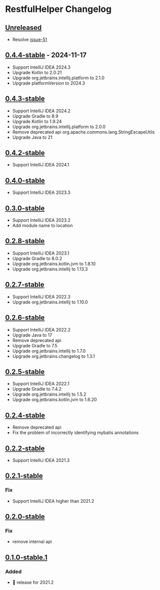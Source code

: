 <!-- Keep a Changelog guide -> https://keepachangelog.com -->

# RestfulHelper Changelog

## [Unreleased]

- Resolve [issue-51](https://github.com/Nayacco/RestfulHelper/issues/51)

## [0.4.4-stable] - 2024-11-17

- Support IntelliJ IDEA 2024.3
- Upgrade Kotlin to 2.0.21
- Upgrade org.jetbrains.intellij.platform to 2.1.0
- Upgrade platformVersion to 2024.3

## [0.4.3-stable]

- Support IntelliJ IDEA 2024.2
- Upgrade Gradle to 8.9
- Upgrade Kotlin to 1.9.24
- Upgrade org.jetbrains.intellij.platform to 2.0.0
- Remove deprecated api org.apache.commons.lang.StringEscapeUtils
- Upgrade Java to 21

## [0.4.2-stable]

- Support IntelliJ IDEA 2024.1

## [0.4.0-stable]

- Support IntelliJ IDEA 2023.3

## [0.3.0-stable]

- Support IntelliJ IDEA 2023.2
- Add module name to location

## [0.2.8-stable]

- Support IntelliJ IDEA 2023.1
- Upgrade Gradle to 8.0.2
- Upgrade org.jetbrains.kotlin.jvm to 1.8.10
- Upgrade org.jetbrains.intellij to 1.13.3

## [0.2.7-stable]

- Support IntelliJ IDEA 2022.3
- Upgrade org.jetbrains.intellij to 1.10.0

## [0.2.6-stable]

- Support IntelliJ IDEA 2022.2
- Upgrade Java to 17
- Remove deprecated api
- Upgrade Gradle to 7.5
- Upgrade org.jetbrains.intellij to 1.7.0
- Upgrade org.jetbrains.changelog to 1.3.1

## [0.2.5-stable]

- Support IntelliJ IDEA 2022.1
- Upgrade Gradle to 7.4.2
- Upgrade org.jetbrains.intellij to 1.5.2
- Upgrade org.jetbrains.kotlin.jvm to 1.6.20

## [0.2.4-stable]

- Remove deprecated api
- Fix the problem of incorrectly identifying mybatis annotations

## [0.2.2-stable]

- Support IntelliJ IDEA 2021.3

## [0.2.1-stable]

### Fix

- Support IntelliJ IDEA higher than 2021.2

## [0.2.0-stable]

### Fix

- remove internal api

## [0.1.0-stable.1]

### Added

- 🎉 release for 2021.2

[Unreleased]: https://github.com/Nayacco/RestfulHelper/compare/v0.4.4-stable...HEAD
[0.4.4-stable]: https://github.com/Nayacco/RestfulHelper/compare/v0.4.3-stable...v0.4.4-stable
[0.4.3-stable]: https://github.com/Nayacco/RestfulHelper/compare/v0.4.2-stable...v0.4.3-stable
[0.4.2-stable]: https://github.com/Nayacco/RestfulHelper/compare/v0.4.0-stable...v0.4.2-stable
[0.4.0-stable]: https://github.com/Nayacco/RestfulHelper/compare/v0.3.0-stable...v0.4.0-stable
[0.3.0-stable]: https://github.com/Nayacco/RestfulHelper/compare/v0.2.8-stable...v0.3.0-stable
[0.2.8-stable]: https://github.com/Nayacco/RestfulHelper/compare/v0.2.7-stable...v0.2.8-stable
[0.2.7-stable]: https://github.com/Nayacco/RestfulHelper/compare/v0.2.6-stable...v0.2.7-stable
[0.2.6-stable]: https://github.com/Nayacco/RestfulHelper/compare/v0.2.5-stable...v0.2.6-stable
[0.2.5-stable]: https://github.com/Nayacco/RestfulHelper/compare/v0.2.4-stable...v0.2.5-stable
[0.2.4-stable]: https://github.com/Nayacco/RestfulHelper/compare/v0.2.2-stable...v0.2.4-stable
[0.2.2-stable]: https://github.com/Nayacco/RestfulHelper/compare/v0.2.1-stable...v0.2.2-stable
[0.2.1-stable]: https://github.com/Nayacco/RestfulHelper/compare/v0.2.0-stable...v0.2.1-stable
[0.2.0-stable]: https://github.com/Nayacco/RestfulHelper/compare/v0.1.0-stable.1...v0.2.0-stable
[0.1.0-stable.1]: https://github.com/Nayacco/RestfulHelper/commits/v0.1.0-stable.1
